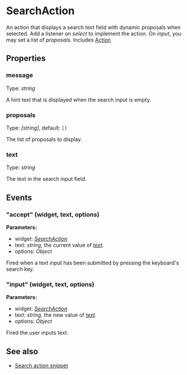 ---
---
# SearchAction
An action that displays a search text field with dynamic proposals when selected. Add a listener on *select* to implement the action. On *input*, you may set a list of *proposals*.
Includes [Action](Action.md)

## Properties
### message
Type: *string*

A hint text that is displayed when the search input is empty.
### proposals
Type: *[string]*, default: `[]`

The list of proposals to display.
### text
Type: *string*

The text in the search input field.

## Events
### "accept" (widget, text, options)

**Parameters:**

- widget: *[SearchAction](SearchAction.md)*
- text: *string*, the current value of *[text](#text)*.
- options: *Object*

Fired when a text input has been submitted by pressing the keyboard's search key.

### "input" (widget, text, options)

**Parameters:**

- widget: *[SearchAction](SearchAction.md)*
- text: *string*, the new value of *[text](#text)*.
- options: *Object*

Fired the user inputs text.


## See also
- [Search action snippet](https://github.com/eclipsesource/tabris-js/blob/v1.1.0/snippets/action-search/search-action.js)
